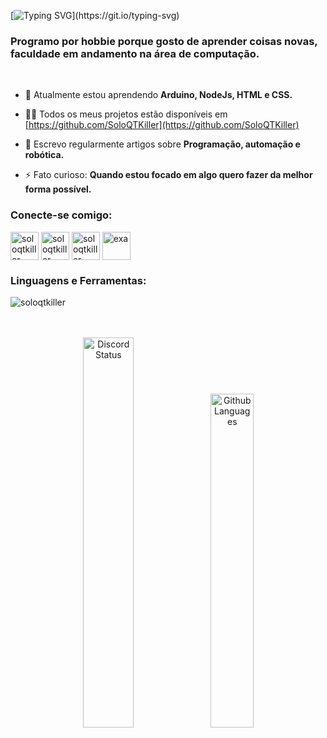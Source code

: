 
[![Typing SVG](https://readme-typing-svg.herokuapp.com?color=ba60ff&lines=Bem-vindos+ao+meu+perfil.)](https://git.io/typing-svg)

<h3>Programo por hobbie porque gosto de aprender coisas novas, faculdade em andamento na área de computação.</h3>
<br>

- 🌱 Atualmente estou aprendendo **Arduino, NodeJs, HTML e CSS.**

- 👨‍💻 Todos os meus projetos estão disponíveis em [https://github.com/SoloQTKiller](https://github.com/SoloQTKiller)

- 📝 Escrevo regularmente artigos sobre **Programação, automação e robótica.**

- ⚡ Fato curioso: **Quando estou focado em algo quero fazer da melhor forma possível.**

<h3 align="left">Conecte-se comigo:</h3>
<p align="left">
<a href="https://twitter.com/soloqtkiller" target="blank"><img align="center" src="https://www.svgrepo.com/show/475689/twitter-color.svg" alt="soloqtkiller" height="45" width="45" /></a>
<a href="https://instagram.com/soloqtkiller" target="blank"><img align="center" src="https://www.svgrepo.com/show/452229/instagram-1.svg" alt="soloqtkiller" height="45" width="45" /></a>
<a href="https://www.youtube.com/c/soloqtkiller" target="blank"><img align="center" src="https://www.svgrepo.com/show/475700/youtube-color.svg" alt="soloqtkiller" height="45" width="45" /></a>
<a href="https://discord.gg/r028" target="blank"><img align="center" src="https://www.svgrepo.com/show/353655/discord-icon.svg" alt="exa" height="45" width="45" /></a>
</p>

<h3 align="left">Linguagens e Ferramentas:</h3>
<img align="center" src="https://skillicons.dev/icons?i=arduino,nodejs,firebase,discord,discordjs,bots,github,ps" alt="soloqtkiller"/>
<p align="center">
        <br>
    <br>
  <a href="https://discord.com/users/450816441248251906" target="_blank">
    <img width="40%" src="https://lanyard.cnrad.dev/api/450816441248251906?bg=141321&borderRadius=2px" alt="Discord Status"/></a>
    <img width="37%" src="https://github-readme-stats.vercel.app/api/top-langs?username=SoloQTKiller&theme=radical&hide_border=true&layout=compact&langs_count=7" alt="Github Languages"/>
